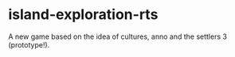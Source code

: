 # island-exploration-rts
A new game based on the idea of cultures, anno and the settlers 3 (prototype!).
